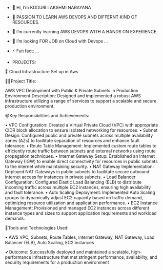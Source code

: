 - 👋 Hi, I’m KODURI LAKSHMI NARAYANA
- 👀 PASSION TO LEARN AWS DEVOPS AND DIFFERNT KIND OF RESOURCES.
- 🌱 I’m currently learning AWS DEVOPS WITH A HANDS ON EXPERIENCE.
- 💞️ I’m looking FOR JOB on Cloud with Devops ...
- ⚡ Fun fact: ...

- PROJECTS: 

👀	Cloud Infrastructure Set up in Aws

🤷‍♂️Project Title:

AWS VPC Deployment with Public & Private Subnets in Production Environment
Description: Designed and implemented a robust AWS infrastructure utilizing a range of services to support a scalable and secure production environment.


😎Key Responsibilities and Achievements:

•	VPC Configuration: Created a Virtual Private Cloud (VPC) with appropriate CIDR block allocation to ensure isolated networking for resources.
•	Subnet Design: Configured public and private subnets across multiple availability zones (AZs) to facilitate separation of resources and enhance fault tolerance.
•	Route Table Management: Implemented custom route tables to efficiently route traffic between subnets and external networks using route propagation techniques.
•	Internet Gateway Setup: Established an Internet Gateway (IGW) to enable direct connectivity for resources in public subnets to the internet while maintaining security.
•	NAT Gateway Implementation: Deployed NAT Gateways in public subnets to facilitate secure outbound internet access for instances in private subnets.
•	Load Balancer Configuration: Configured Elastic Load Balancing (ELB) to distribute incoming traffic across multiple EC2 instances, ensuring high availability and fault tolerance.
•	Auto Scaling Deployment: Implemented Auto Scaling groups to dynamically adjust EC2 capacity based on traffic demand, optimizing resource utilization and application performance.
•	EC2 Instance Management: Provisioned and managed EC2 instances across different instance types and sizes to support application requirements and workload demands.


🤖Tools and Technologies Used:

•	AWS VPC, Subnets, Route Tables, Internet Gateway, NAT Gateway, Load Balancer (ELB), Auto Scaling, EC2 instances

✔Outcome:
Successfully deployed and maintained a scalable, high-performance infrastructure that met stringent performance, availability, and security requirements for a production environment



